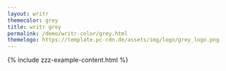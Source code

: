 ```yaml
---
layout: writr
themecolor: grey
title: writr grey
permalink: /demo/writr-color/grey.html
themelogo: https://template.pc-cdn.de/assets/img/logo/grey_logo.png
---
```

{% include zzz-example-content.html %}
